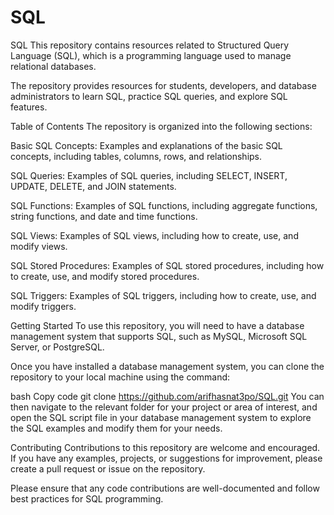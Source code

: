 # SQL
SQL
This repository contains resources related to Structured Query Language (SQL), which is a programming language used to manage relational databases.

The repository provides resources for students, developers, and database administrators to learn SQL, practice SQL queries, and explore SQL features.

Table of Contents
The repository is organized into the following sections:

Basic SQL Concepts: Examples and explanations of the basic SQL concepts, including tables, columns, rows, and relationships.

SQL Queries: Examples of SQL queries, including SELECT, INSERT, UPDATE, DELETE, and JOIN statements.

SQL Functions: Examples of SQL functions, including aggregate functions, string functions, and date and time functions.

SQL Views: Examples of SQL views, including how to create, use, and modify views.

SQL Stored Procedures: Examples of SQL stored procedures, including how to create, use, and modify stored procedures.

SQL Triggers: Examples of SQL triggers, including how to create, use, and modify triggers.

Getting Started
To use this repository, you will need to have a database management system that supports SQL, such as MySQL, Microsoft SQL Server, or PostgreSQL.

Once you have installed a database management system, you can clone the repository to your local machine using the command:

bash
Copy code
git clone https://github.com/arifhasnat3po/SQL.git
You can then navigate to the relevant folder for your project or area of interest, and open the SQL script file in your database management system to explore the SQL examples and modify them for your needs.

Contributing
Contributions to this repository are welcome and encouraged. If you have any examples, projects, or suggestions for improvement, please create a pull request or issue on the repository.

Please ensure that any code contributions are well-documented and follow best practices for SQL programming.
